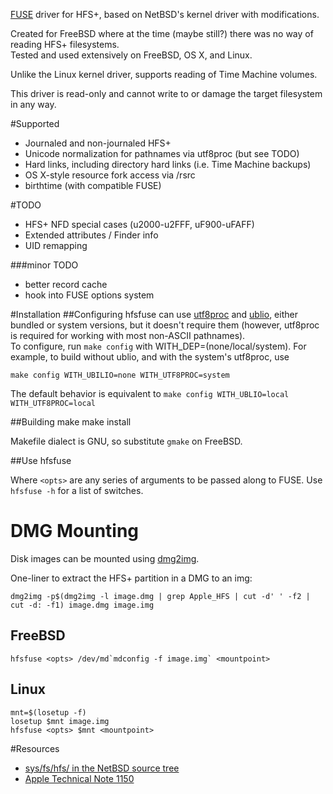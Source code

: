 [FUSE](https://github.com/libfuse/libfuse) driver for HFS+, based on NetBSD's kernel driver with modifications.

Created for FreeBSD where at the time (maybe still?) there was no way of reading HFS+ filesystems.  
Tested and used extensively on FreeBSD, OS X, and Linux.

Unlike the Linux kernel driver, supports reading of Time Machine volumes.

This driver is read-only and cannot write to or damage the target filesystem in any way.

#Supported
* Journaled and non-journaled HFS+
* Unicode normalization for pathnames via utf8proc (but see TODO)
* Hard links, including directory hard links (i.e. Time Machine backups)
* OS X-style resource fork access via /rsrc
* birthtime (with compatible FUSE)

#TODO
* HFS+ NFD special cases (u2000-u2FFF, uF900-uFAFF)
* Extended attributes / Finder info
* UID remapping

###minor TODO
* better record cache
* hook into FUSE options system

#Installation
##Configuring
hfsfuse can use [utf8proc](http://julialang.org/utf8proc/) and [ublio](https://www.freshports.org/devel/libublio/), either bundled or system versions, but it doesn't require them (however, utf8proc is required for working with most non-ASCII pathnames).  
To configure, run `make config` with WITH_DEP=(none/local/system). For example, to build without ublio, and with the system's utf8proc, use

    make config WITH_UBILIO=none WITH_UTF8PROC=system
	
The default behavior is equivalent to `make config WITH_UBLIO=local WITH_UTF8PROC=local`

##Building
    make
    make install

Makefile dialect is GNU, so substitute `gmake` on FreeBSD.

##Use
    hfsfuse <opts> <device> <mountpoint>

Where `<opts>` are any series of arguments to be passed along to FUSE. Use `hfsfuse -h` for a list of switches.

# DMG Mounting
Disk images can be mounted using [dmg2img](http://vu1tur.eu.org/dmg2img).

One-liner to extract the HFS+ partition in a DMG to an img:

	dmg2img -p$(dmg2img -l image.dmg | grep Apple_HFS | cut -d' ' -f2 | cut -d: -f1) image.dmg image.img

## FreeBSD

	hfsfuse <opts> /dev/md`mdconfig -f image.img` <mountpoint>

## Linux

	mnt=$(losetup -f)
	losetup $mnt image.img
	hfsfuse <opts> $mnt <mountpoint>

#Resources
* [sys/fs/hfs/ in the NetBSD source tree](http://cvsweb.netbsd.org/bsdweb.cgi/src/sys/fs/hfs/)
* [Apple Technical Note 1150](http://dubeiko.com/development/FileSystems/HFSPLUS/tn1150.html)

